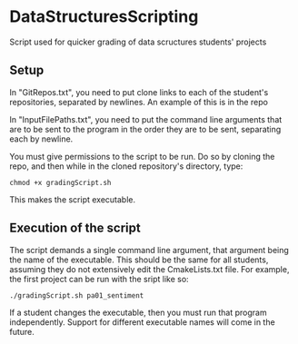 # DataStructuresScripting
Script used for quicker grading of data scructures students' projects

## Setup
In "GitRepos.txt", you need to put clone links to each of the student's repositories, separated by newlines. An example of this is in the repo

In "InputFilePaths.txt", you need to put the command line arguments that are to be sent to the program in the order they are to be sent, separating each by newline.

You must give permissions to the script to be run. Do so by cloning the repo, and then while in the cloned repository's directory, type:
```
chmod +x gradingScript.sh
```
This makes the script executable.

## Execution of the script
The script demands a single command line argument, that argument being the name of the executable. This should be the same for all students, assuming they do not extensively edit the CmakeLists.txt file. For example, the first project can be run with the sript like so:
```
./gradingScript.sh pa01_sentiment
```
If a student changes the executable, then you must run that program independently. Support for different executable names will come in the future.

